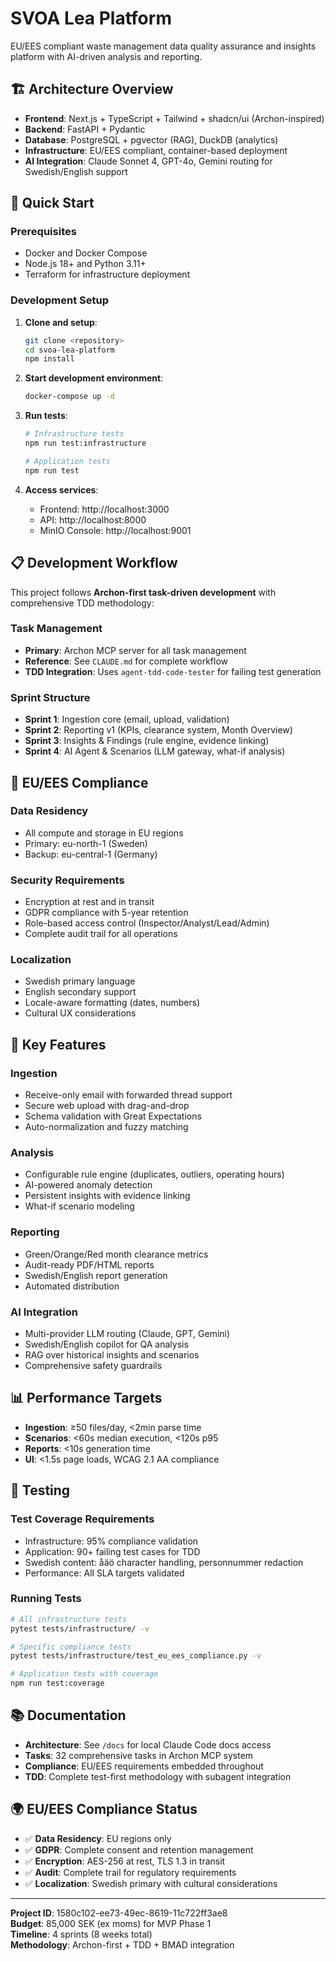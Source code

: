 # SVOA Lea Platform

EU/EES compliant waste management data quality assurance and insights platform with AI-driven analysis and reporting.

## 🏗️ Architecture Overview

- **Frontend**: Next.js + TypeScript + Tailwind + shadcn/ui (Archon-inspired)
- **Backend**: FastAPI + Pydantic
- **Database**: PostgreSQL + pgvector (RAG), DuckDB (analytics)
- **Infrastructure**: EU/EES compliant, container-based deployment
- **AI Integration**: Claude Sonnet 4, GPT-4o, Gemini routing for Swedish/English support

## 🚀 Quick Start

### Prerequisites
- Docker and Docker Compose
- Node.js 18+ and Python 3.11+
- Terraform for infrastructure deployment

### Development Setup

1. **Clone and setup**:
   ```bash
   git clone <repository>
   cd svoa-lea-platform
   npm install
   ```

2. **Start development environment**:
   ```bash
   docker-compose up -d
   ```

3. **Run tests**:
   ```bash
   # Infrastructure tests
   npm run test:infrastructure
   
   # Application tests  
   npm run test
   ```

4. **Access services**:
   - Frontend: http://localhost:3000
   - API: http://localhost:8000
   - MinIO Console: http://localhost:9001

## 📋 Development Workflow

This project follows **Archon-first task-driven development** with comprehensive TDD methodology:

### Task Management
- **Primary**: Archon MCP server for all task management
- **Reference**: See `CLAUDE.md` for complete workflow
- **TDD Integration**: Uses `agent-tdd-code-tester` for failing test generation

### Sprint Structure
- **Sprint 1**: Ingestion core (email, upload, validation)
- **Sprint 2**: Reporting v1 (KPIs, clearance system, Month Overview)  
- **Sprint 3**: Insights & Findings (rule engine, evidence linking)
- **Sprint 4**: AI Agent & Scenarios (LLM gateway, what-if analysis)

## 🔐 EU/EES Compliance

### Data Residency
- All compute and storage in EU regions
- Primary: eu-north-1 (Sweden)
- Backup: eu-central-1 (Germany)

### Security Requirements
- Encryption at rest and in transit
- GDPR compliance with 5-year retention
- Role-based access control (Inspector/Analyst/Lead/Admin)
- Complete audit trail for all operations

### Localization
- Swedish primary language
- English secondary support
- Locale-aware formatting (dates, numbers)
- Cultural UX considerations

## 🎯 Key Features

### Ingestion
- Receive-only email with forwarded thread support
- Secure web upload with drag-and-drop
- Schema validation with Great Expectations
- Auto-normalization and fuzzy matching

### Analysis
- Configurable rule engine (duplicates, outliers, operating hours)
- AI-powered anomaly detection
- Persistent insights with evidence linking
- What-if scenario modeling

### Reporting
- Green/Orange/Red month clearance metrics
- Audit-ready PDF/HTML reports
- Swedish/English report generation
- Automated distribution

### AI Integration
- Multi-provider LLM routing (Claude, GPT, Gemini)
- Swedish/English copilot for QA analysis
- RAG over historical insights and scenarios
- Comprehensive safety guardrails

## 📊 Performance Targets

- **Ingestion**: ≥50 files/day, <2min parse time
- **Scenarios**: <60s median execution, <120s p95
- **Reports**: <10s generation time
- **UI**: <1.5s page loads, WCAG 2.1 AA compliance

## 🧪 Testing

### Test Coverage Requirements
- Infrastructure: 95% compliance validation
- Application: 90+ failing test cases for TDD
- Swedish content: åäö character handling, personnummer redaction
- Performance: All SLA targets validated

### Running Tests
```bash
# All infrastructure tests
pytest tests/infrastructure/ -v

# Specific compliance tests
pytest tests/infrastructure/test_eu_ees_compliance.py -v

# Application tests with coverage
npm run test:coverage
```

## 📚 Documentation

- **Architecture**: See `/docs` for local Claude Code docs access
- **Tasks**: 32 comprehensive tasks in Archon MCP system
- **Compliance**: EU/EES requirements embedded throughout
- **TDD**: Complete test-first methodology with subagent integration

## 🌍 EU/EES Compliance Status

- ✅ **Data Residency**: EU regions only
- ✅ **GDPR**: Complete consent and retention management  
- ✅ **Encryption**: AES-256 at rest, TLS 1.3 in transit
- ✅ **Audit**: Complete trail for regulatory requirements
- ✅ **Localization**: Swedish primary with cultural considerations

---

**Project ID**: 1580c102-ee73-49ec-8619-11c722ff3ae8  
**Budget**: 85,000 SEK (ex moms) for MVP Phase 1  
**Timeline**: 4 sprints (8 weeks total)  
**Methodology**: Archon-first + TDD + BMAD integration
